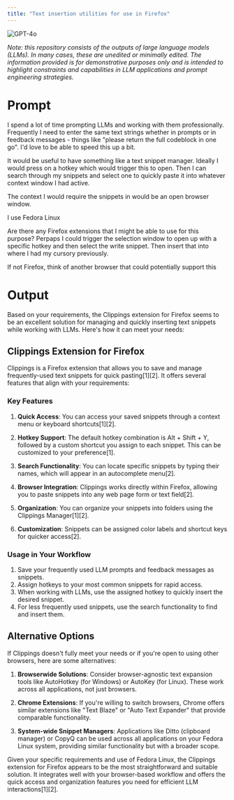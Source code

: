 ```yaml
---
title: "Text insertion utilities for use in Firefox"
---
```

![GPT-4o](https://img.shields.io/badge/GPT--4o-3333FF?style=for-the-badge&logo=openai&logoColor=white)



*Note: this repository consists of the outputs of large language models (LLMs). In many cases, these are unedited or minimally edited. The information provided is for demonstrative purposes only and is intended to highlight constraints and capabilities in LLM applications and prompt engineering strategies.*


# Prompt

I spend a lot of time prompting LLMs and working with them professionally. Frequently I need to enter the same text strings whether in prompts or in feedback messages - things like "please return the full codeblock in one go". I'd love to be able to speed this up a bit. 

It would be useful to have something like a text snippet manager. Ideally I would press on a hotkey which would trigger this to open. Then I can search through my snippets and select one to quickly paste it into whatever context window I had active. 

The context I would require the snippets in would be an open browser window.

I use Fedora Linux

Are there any Firefox extensions that I might be able to use for this purpose? Perpaps I could trigger the selection window to open up with a specific hotkey and then select the write snippet. Then insert that into where I had my cursory previously.

If not Firefox, think of another browser that could potentially support this

# Output

Based on your requirements, the Clippings extension for Firefox seems to be an excellent solution for managing and quickly inserting text snippets while working with LLMs. Here's how it can meet your needs:

## Clippings Extension for Firefox

Clippings is a Firefox extension that allows you to save and manage frequently-used text snippets for quick pasting[1][2]. It offers several features that align with your requirements:

### Key Features

1. **Quick Access**: You can access your saved snippets through a context menu or keyboard shortcuts[1][2].

2. **Hotkey Support**: The default hotkey combination is Alt + Shift + Y, followed by a custom shortcut you assign to each snippet. This can be customized to your preference[1].

3. **Search Functionality**: You can locate specific snippets by typing their names, which will appear in an autocomplete menu[2].

4. **Browser Integration**: Clippings works directly within Firefox, allowing you to paste snippets into any web page form or text field[2].

5. **Organization**: You can organize your snippets into folders using the Clippings Manager[1][2].

6. **Customization**: Snippets can be assigned color labels and shortcut keys for quicker access[2].

### Usage in Your Workflow

1. Save your frequently used LLM prompts and feedback messages as snippets.
2. Assign hotkeys to your most common snippets for rapid access.
3. When working with LLMs, use the assigned hotkey to quickly insert the desired snippet.
4. For less frequently used snippets, use the search functionality to find and insert them.

## Alternative Options

If Clippings doesn't fully meet your needs or if you're open to using other browsers, here are some alternatives:

1. **Browserwide Solutions**: Consider browser-agnostic text expansion tools like AutoHotkey (for Windows) or AutoKey (for Linux). These work across all applications, not just browsers.

2. **Chrome Extensions**: If you're willing to switch browsers, Chrome offers similar extensions like "Text Blaze" or "Auto Text Expander" that provide comparable functionality.

3. **System-wide Snippet Managers**: Applications like Ditto (clipboard manager) or CopyQ can be used across all applications on your Fedora Linux system, providing similar functionality but with a broader scope.

Given your specific requirements and use of Fedora Linux, the Clippings extension for Firefox appears to be the most straightforward and suitable solution. It integrates well with your browser-based workflow and offers the quick access and organization features you need for efficient LLM interactions[1][2].
 